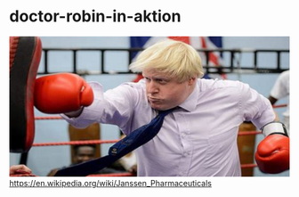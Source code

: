 # doctor-robin-in-aktion
![](https://github.com/nondejus/doctor-robin-in-aktion/blob/main/ArtBoard%20Image%20(340).jpg)
https://en.wikipedia.org/wiki/Janssen_Pharmaceuticals
